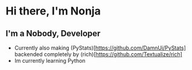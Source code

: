# Hi there, I'm Nonja  

## I'm a Nobody, Developer

- Currently also making (PyStats)[https://github.com/DamnUi/PyStats] backended completely by (rich)[https://github.com/Textualize/rich]
- Im currently learning Python
